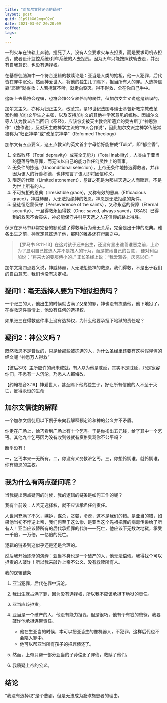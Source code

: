 ```yaml
---
title: "对加尔文预定论的疑问"
layout: post
guid: J1p91kXd2mqxO2eC
date: 2021-03-07 20:20:09
coffee:
tags:
  -
---
```


一列火车在铁轨上奔驰，撞死了人。没有人会要求火车去担责，而是要求司机去担责，或者设计监控系统/刹车系统的人去担责。因为火车只能按照铁轨去走，并没有自我意识，也没有选择权。

在基督徒脑海中一个符合逻辑的救赎论是：亚当是人类的始祖，他一人犯罪，后代皆在罪中沉沦。然而神爱世人，将他的独生儿子赐下，担当所有人的罪。人选择信靠“耶稣”就得救；人若掩耳不听，就走向毁灭。得不得救，全在你自己手中。

这听上去最符合逻辑，也符合神公义和怜悯的属性，但加尔文主义说这是错误的。

加尔文主义，亦称为归正主义，改革宗。是16世纪法国与瑞士基督新教宗教改革家约翰·加尔文毕生之主张，以及支持加尔文的其他神学家意见的统称。因加尔文等人认为教义应当回归《圣经》，应该恢复被天主教会所遗弃的奥古斯丁“神恩独作”（独作说），反对天主教神学主流的“神人合作说”，因此加尔文派之神学传统常被称为“归正神学”或“改革宗神学”（Reformed Theology）

加尔文有五点要义，这五点教义的英文首字字母恰好能拼成“Tulip”，即“郁金香”。

1. 全然败坏（Total depravity）或完全无能力（Total inability），人类由于亚当的堕落导致原罪，而无法以自己的能力作任何灵性上的善事。
2. 无条件的拣选（Unconditional selection），上帝无条件地拣选得救者，并非因为该人的行善积德，也非预言了该人即将因信称义。
3. 限定的代赎（Limited atonement），基督之死是为那些天选之人而赎罪，不是为世上所有的人。
4. 不可抗拒的恩典（Irresistible grace），又称有效的恩典（Efficacious grace），神威赫赫，人无法拒绝神的救恩，神恩是无法拒绝的条件。
5. 圣徒恒忍蒙保守（Perseverence of the saints），又称永远的保障（Eternal security）、一旦得救永恒得救（Once saved, always saved，OSAS）已得到的救恩不会丧失，神必能保守并引导天选之人在信仰的路上得胜。


保罗在罗马书非常完备的额论述了得救与行为毫无关系，完全是出于神的恩典。雅各出生之前，神就定意拣选了他，那时的雅各还在母腹之中。

>【罗马书 9:11-13】在这对孩子还未出生，还没有显出谁善谁恶之前，上帝为了显明自己拣选人并不是按人的行为，而是按祂自己的旨意， 便对利百加说：“将来大的要服侍小的。” 正如圣经上说：“我爱雅各，厌恶以扫。”

加尔文第四点要义说，神威赫赫，人无法拒绝神的救恩。我们得救，不是出于我们的自由意志，我们也没有决定权。

## 疑问1：毫无选择人要为下地狱担责吗？

一个张三的人，他出生的时候就占满了父亲的罪，神也没有拣选他，他下地狱了。在得救这件事情上，他没有任何的选择权。

如果张三在得救这件事上没有选择权，为什么他要承担下地狱的责任呢？

## 疑问2：神公义吗？

既然救恩不是普世的，只是给那些被拣选的人，为什么圣经里还要有这种假惺惺的经文呢 “神愿万人得救”

【彼后3:9】主所应许的尚未成就，有人以为他是耽延，其实不是耽延，乃是宽容你们，不愿有一人沉沦，乃愿人人都悔改。

【约翰福音3:16】神爱世人，甚至赐下他的独生子，好让所有信他的人不至于灭亡，反得永恒的生命

## 加尔文信徒的解释

一个加尔文信徒用以下例子来向我解释预定论和神的公义并不矛盾。

你走在广场上，恰巧看到广场上有十个乞丐。于是你掏出五元钱，给了其中一个乞丐。其他九个乞丐因为没有收到钱就有资格臭骂你不公平吗？

断乎没有！

一，乞丐本来一无所有。二，你没有义务救济乞丐。三，你想怜悯谁，就怜悯谁，你有施恩的主权。

## 我为什么有两点疑问呢？

当我提出两点疑问的时候，我的逻辑的链条是如何工作的呢？

我有个前设：人若无选择权，就不应该承担任何责任。

人世间充满了不义，嫉妒，谋杀，贪婪，冷漠，这不是我们的错。是亚当的错，如果他当初不悖逆上帝，我们何至于这么惨，是亚当这个先祖把罪的病毒传染给了所有人！亚当应该替所有的后代承担罪的代价——死亡，他应该下无数次地狱，承受一千倍，一万倍，一亿倍的死亡。

逻辑的链条到这似乎还是还是合理的。

然后我开始逐渐的演绎：亚当本身也是一个破产的人，他无法偿债。我得找个可以担责的人敲诈！所以我来敲诈上帝不公义，没有救赎所有人。


我的逻辑链条

1. 亚当犯罪，后代在罪中沉沦。

2. 我出生就占满了罪，因为没有选择权，所以我不应该承担下地狱的责任。

3. 亚当应该担责。

4. 亚当是一个破产的人，他没有能力担责。但是很巧，他有个有钱的爸爸，我要敲诈他承担连带责任。
	- 他在生亚当的时候，本可以把亚当生的像机器人，不犯罪，这样后代也不会陷入罪中。
	- 他可以帮亚当所有孩子的把罪债还了。

5. 然而，上帝只帮一部分亚当的子孙偿还了罪债，救赎了他们。

6. 我质疑上帝的公义。

## 结论

“我没有选择权”是个悲剧，但是无法成为敲诈施恩者的理由。

